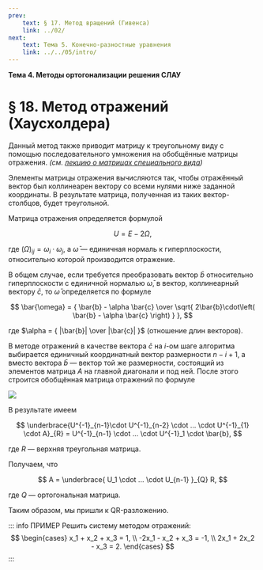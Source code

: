 ```yaml
---
prev:
    text: § 17. Метод вращений (Гивенса)
    link: ../02/
next:
    text: Тема 5. Конечно-разностные уравнения
    link: ../../05/intro/
---
```


**Тема 4. Методы ортогонализации решения СЛАУ**

# § 18. Метод отражений (Хаусхолдера)

Данный метод также приводит матрицу к треугольному виду с помощью последовательного умножения на обобщённые матрицы отражения. *(см. [лекцию о матрицах специального вида](../../02/07/))*

Элементы матрицы отражения вычисляются так, чтобы отражённый вектор был коллинеарен вектору со всеми нулями ниже заданной координаты. В результате матрица, полученная из таких вектор-столбцов, будет треугольной.

Матрица отражения определяется формулой

$$ U = E - 2\Omega, $$

где $(\Omega)_{ij} = \omega_i \cdot \omega_j$, а $\bar{\omega}$ — единичная нормаль к гиперплоскости, относительно которой производится отражение.

В общем случае, если требуется преобразовать вектор $\bar{b}$ относительно гиперплоскости с единичной нормалью $\bar{\omega}$, в вектор, коллинеарный вектору $\bar{c}$, то $\bar{\omega}$ определяется по формуле

$$
\bar{\omega} = { \bar{b} - \alpha \bar{c} \over \sqrt{ 2\bar{b}\cdot\left( \bar{b} - \alpha \bar{c} \right) } },
$$

где $\alpha = { |\bar{b}| \over |\bar{c}| }$ (отношение длин векторов).

В методе отражений в качестве вектора $\bar{c}$ на $i$-ом шаге алгоритма выбирается единичный координатный вектор размерности $n - i + 1$, а вместо вектора $\bar{b}$ — вектор той же размерности, состоящий из элементов матрица $A$ на главной диагонали и под ней. После этого строится обобщённая матрица отражений по формуле

![](/media/images/num%20theory%2018%201.jpg)

В результате имеем

$$
\underbrace{U^{-1}_{n-1}\cdot U^{-1}_{n-2} \cdot ... \cdot U^{-1}_{1} \cdot A}_{R} = U^{-1}_{n-1} \cdot ... \cdot U^{-1}_1 \cdot \bar{b},
$$

где $R$ — верхняя треугольная матрица.

Получаем, что

$$
A = \underbrace{ U_1 \cdot ... \cdot U_{n-1} }_{Q} R,
$$

где $Q$ — ортогональная матрица.

Таким образом, мы пришли к QR-разложению.

::: info ПРИМЕР
Решить систему методом отражений:
$$
\begin{cases}
x_1 + x_2 + x_3 = 1, \\
-2x_1 - x_2 + x_3 = -1, \\
2x_1 + 2x_2 - x_3 = 2.
\end{cases}
$$
:::